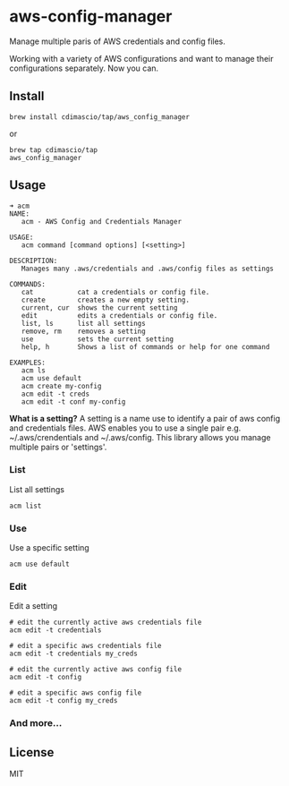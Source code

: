 # aws-config-manager

Manage multiple paris of AWS credentials and config files.

Working with a variety of AWS configurations and want to manage their configurations separately. Now you can.

## Install

```shell
brew install cdimascio/tap/aws_config_manager
```
or
```
brew tap cdimascio/tap
aws_config_manager
```

## Usage

```
➜ acm
NAME:
   acm - AWS Config and Credentials Manager

USAGE:
   acm command [command options] [<setting>]

DESCRIPTION:
   Manages many .aws/credentials and .aws/config files as settings

COMMANDS:
   cat           cat a credentials or config file.
   create        creates a new empty setting.
   current, cur  shows the current setting
   edit          edits a credentials or config file.
   list, ls      list all settings
   remove, rm    removes a setting
   use           sets the current setting
   help, h       Shows a list of commands or help for one command

EXAMPLES:
   acm ls
   acm use default
   acm create my-config
   acm edit -t creds
   acm edit -t conf my-config
```

**What is a setting?** A setting is a name use to identify a pair of aws config and credentials files. AWS enables you to use a single pair e.g. ~/.aws/crendentials and ~/.aws/config. This library allows you manage multiple pairs or 'settings'.



### List

List all settings

```
acm list
```

### Use

Use a specific setting

```
acm use default
```

### Edit

Edit a setting

```
# edit the currently active aws credentials file
acm edit -t credentials

# edit a specific aws credentials file
acm edit -t credentials my_creds

# edit the currently active aws config file
acm edit -t config

# edit a specific aws config file
acm edit -t config my_creds
```

### And more...

## License
MIT
